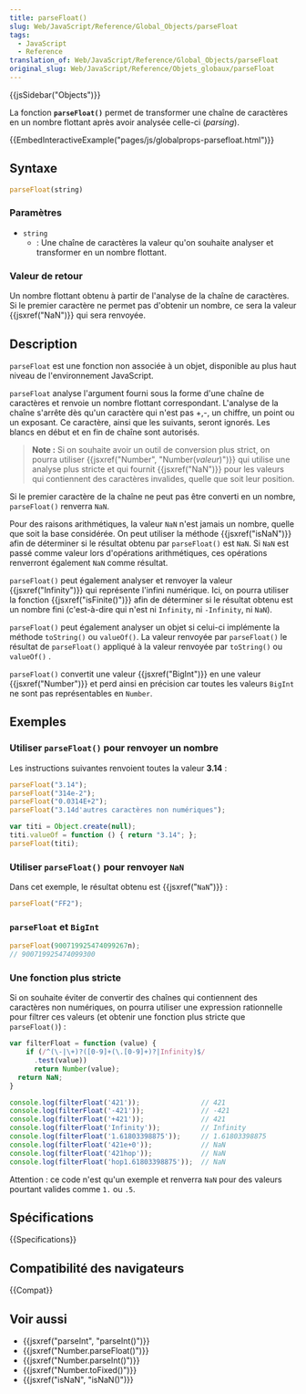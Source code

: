 ```yaml
---
title: parseFloat()
slug: Web/JavaScript/Reference/Global_Objects/parseFloat
tags:
  - JavaScript
  - Reference
translation_of: Web/JavaScript/Reference/Global_Objects/parseFloat
original_slug: Web/JavaScript/Reference/Objets_globaux/parseFloat
---
```


{{jsSidebar("Objects")}}

La fonction **`parseFloat()`** permet de transformer une chaîne de caractères en un nombre flottant après avoir analysée celle-ci (_parsing_).

{{EmbedInteractiveExample("pages/js/globalprops-parsefloat.html")}}

## Syntaxe

```js
parseFloat(string)
```

### Paramètres

- `string`
  - : Une chaîne de caractères la valeur qu'on souhaite analyser et transformer en un nombre flottant.

### Valeur de retour

Un nombre flottant obtenu à partir de l'analyse de la chaîne de caractères. Si le premier caractère ne permet pas d'obtenir un nombre, ce sera la valeur {{jsxref("NaN")}} qui sera renvoyée.

## Description

`parseFloat` est une fonction non associée à un objet, disponible au plus haut niveau de l'environnement JavaScript.

`parseFloat` analyse l'argument fourni sous la forme d'une chaîne de caractères et renvoie un nombre flottant correspondant. L'analyse de la chaîne s'arrête dès qu'un caractère qui n'est pas +,-, un chiffre, un point ou un exposant. Ce caractère, ainsi que les suivants, seront ignorés. Les blancs en début et en fin de chaîne sont autorisés.

> **Note :** Si on souhaite avoir un outil de conversion plus strict, on pourra utiliser {{jsxref("Number", "Number(<em>valeur</em>)")}} qui utilise une analyse plus stricte et qui fournit {{jsxref("NaN")}} pour les valeurs qui contiennent des caractères invalides, quelle que soit leur position.

Si le premier caractère de la chaîne ne peut pas être converti en un nombre, `parseFloat()` renverra `NaN`.

Pour des raisons arithmétiques, la valeur `NaN` n'est jamais un nombre, quelle que soit la base considérée. On peut utiliser la méthode {{jsxref("isNaN")}} afin de déterminer si le résultat obtenu par `parseFloat()` est `NaN`. Si `NaN` est passé comme valeur lors d'opérations arithmétiques, ces opérations renverront également `NaN` comme résultat.

`parseFloat()` peut également analyser et renvoyer la valeur {{jsxref("Infinity")}} qui représente l'infini numérique. Ici, on pourra utiliser la fonction {{jsxref("isFinite()")}} afin de déterminer si le résultat obtenu est un nombre fini (c'est-à-dire qui n'est ni `Infinity`, ni `-Infinity`, ni `NaN`).

`parseFloat()` peut également analyser un objet si celui-ci implémente la méthode `toString()` ou `valueOf()`. La valeur renvoyée par `parseFloat()` le résultat de `parseFloat()` appliqué à la valeur renvoyée par `toString()` ou `valueOf()` .

`parseFloat()` convertit une valeur {{jsxref("BigInt")}} en une valeur {{jsxref("Number")}} et perd ainsi en précision car toutes les valeurs `BigInt` ne sont pas représentables en `Number`.

## Exemples

### Utiliser `parseFloat()` pour renvoyer un nombre

Les instructions suivantes renvoient toutes la valeur **3.14** :

```js
parseFloat("3.14");
parseFloat("314e-2");
parseFloat("0.0314E+2");
parseFloat("3.14d'autres caractères non numériques");

var titi = Object.create(null);
titi.valueOf = function () { return "3.14"; };
parseFloat(titi);
```

### Utiliser `parseFloat()` pour renvoyer `NaN`

Dans cet exemple, le résultat obtenu est {{jsxref("<code>NaN</code>")}} :

```js
parseFloat("FF2");
```

### `parseFloat` et `BigInt`

```js
parseFloat(900719925474099267n);
// 900719925474099300
```

### Une fonction plus stricte

Si on souhaite éviter de convertir des chaînes qui contiennent des caractères non numériques, on pourra utiliser une expression rationnelle pour filtrer ces valeurs (et obtenir une fonction plus stricte que `parseFloat()`) :

```js
var filterFloat = function (value) {
    if (/^(\-|\+)?([0-9]+(\.[0-9]+)?|Infinity)$/
      .test(value))
      return Number(value);
  return NaN;
}

console.log(filterFloat('421'));               // 421
console.log(filterFloat('-421'));              // -421
console.log(filterFloat('+421'));              // 421
console.log(filterFloat('Infinity'));          // Infinity
console.log(filterFloat('1.61803398875'));     // 1.61803398875
console.log(filterFloat('421e+0'));            // NaN
console.log(filterFloat('421hop'));            // NaN
console.log(filterFloat('hop1.61803398875'));  // NaN
```

Attention : ce code n'est qu'un exemple et renverra `NaN` pour des valeurs pourtant valides comme `1.` ou `.5`.

## Spécifications

{{Specifications}}

## Compatibilité des navigateurs

{{Compat}}

## Voir aussi

- {{jsxref("parseInt", "parseInt()")}}
- {{jsxref("Number.parseFloat()")}}
- {{jsxref("Number.parseInt()")}}
- {{jsxref("Number.toFixed()")}}
- {{jsxref("isNaN", "isNaN()")}}
